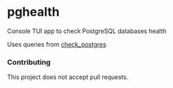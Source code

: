 # pghealth
Console TUI app to check PostgreSQL databases health

Uses queries from [check_postgres](https://bucardo.org/check_postgres/)

### Contributing
This project does not accept pull requests.
